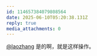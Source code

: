 ```yaml
---
id: 114657384079808564
date: 2025-06-10T05:20:38.131Z
reply: true
media_attachments: 0
---
```


[@laozhang](https://suo.si/@laozhang) 是的啊，就是这样操作。

